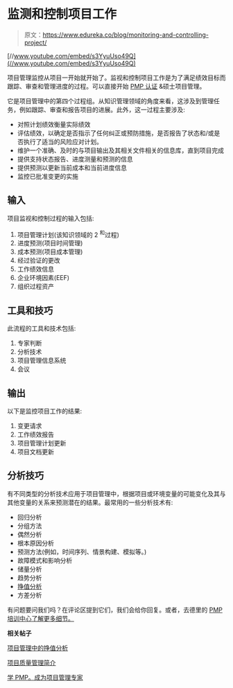 # 监测和控制项目工作

> 原文：<https://www.edureka.co/blog/monitoring-and-controlling-project/>

[//www.youtube.com/embed/s3YyuUso49Q](//www.youtube.com/embed/s3YyuUso49Q)

项目管理监控从项目一开始就开始了。监视和控制项目工作是为了满足绩效目标而跟踪、审查和管理进度的过程。可以直接开始 [PMP 认证](https://www.edureka.co/pmp-certification-exam-training) &硕士项目管理。

它是项目管理中的第四个过程组。从知识管理领域的角度来看，这涉及到管理任务，例如跟踪、审查和报告项目的进展。此外，这一过程主要涉及:

*   对照计划绩效衡量实际绩效
*   评估绩效，以确定是否指示了任何纠正或预防措施，是否报告了状态和/或是否执行了适当的风险应对计划。
*   维护一个准确、及时的与项目输出及其相关文件相关的信息库，直到项目完成
*   提供支持状态报告、进度测量和预测的信息
*   提供预测以更新当前成本和当前进度信息
*   监控已批准变更的实施

## **输入**

项目监视和控制过程的输入包括:

1.  项目管理计划(该知识领域的 2 <sup>和</sup>过程)
2.  进度预测(项目时间管理)
3.  成本预测(项目成本管理)
4.  经过验证的更改
5.  工作绩效信息
6.  企业环境因素(EEF)
7.  组织过程资产

## **工具和技巧**

此流程的工具和技术包括:

1.  专家判断
2.  分析技术
3.  项目管理信息系统
4.  会议

## **输出**

以下是监控项目工作的结果:

1.  变更请求
2.  工作绩效报告
3.  项目管理计划更新
4.  项目文档更新

## **分析技巧**

有不同类型的分析技术应用于项目管理中，根据项目或环境变量的可能变化及其与其他变量的关系来预测潜在的结果。最常用的一些分析技术有:

*   回归分析
*   分组方法
*   偶然分析
*   根本原因分析
*   预测方法(例如，时间序列、情景构建、模拟等。)
*   故障模式和影响分析
*   储量分析
*   趋势分析
*   [挣值分析](https://www.edureka.co/blog/earned_value_analysis_in_project-management/ "Earned Value Analysis")
*   方差分析

有问题要问我们吗？在评论区提到它们，我们会给你回复。或者，去德里的 [PMP 培训中心了解更多细节。](https://www.edureka.co/pmp-certification-exam-training-delhi)

**相关帖子**

[项目管理中的挣值分析](https://www.edureka.co/blog/earned_value_analysis_in_project-management/ "Earned Value Management in Project Management")

[项目质量管理简介](https://www.edureka.co/blog/introduction-to-project-quality-management/ "Introduction to Project Quality Management")

[学 PMP。成为项目管理专家](https://www.edureka.co/pmp "PMP Training")